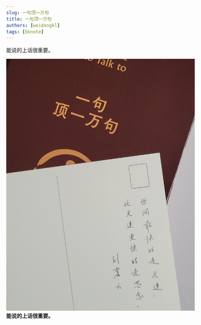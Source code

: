 ```yaml
---
slug: 一句顶一万句
title: 一句顶一万句
authors: [weidongkl]
tags: [bknote]
---
```

能说的上话很重要。

<!-- truncate -->
![wd](./img/一句.jpg)
**能说的上话很重要。**